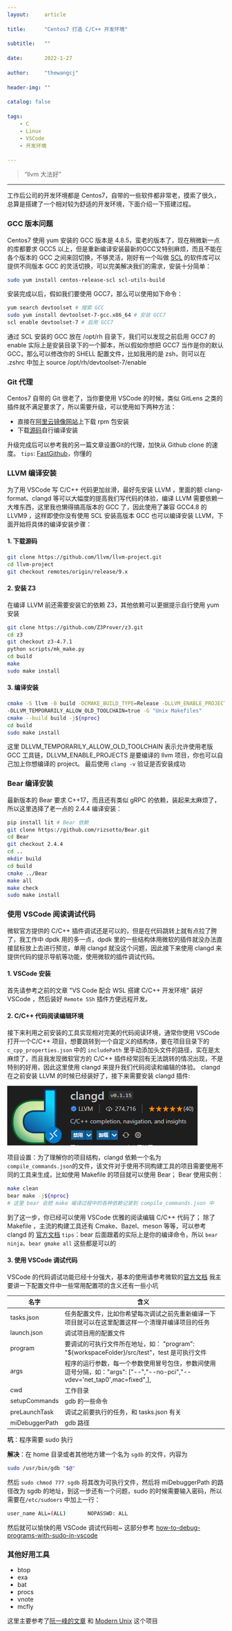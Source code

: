 ```yaml
---
layout:     article

title:      "Centos7 打造 C/C++ 开发环境"

subtitle:   ""

date:       2022-1-27

author:     "thewangcj"

header-img: ""

catalog: false

tags:
    - C 
    - Linux 
    - VSCode
    - 开发环境

---
```


> “llvm 大法好”

------

<!--more-->

工作后公司的开发环境都是 Centos7，自带的一些软件都非常老，摸索了很久，总算是搭建了一个相对较为舒适的开发环境，下面介绍一下搭建过程。


### GCC 版本问题
   Centos7 使用 yum 安装的 GCC 版本是 4.8.5，蛮老的版本了，现在稍微新一点的库都要求 GCC5 以上，但是重新编译安装最新的GCC又特别麻烦，而且不能在各个版本的 GCC 之间来回切换，不够灵活，刚好有一个叫做 [SCL](https://www.softwarecollections.org/en/) 的软件库可以提供不同版本 GCC 的灵活切换，可以完美解决我们的需求，安装十分简单：

   ```sh
   sudo yum install centos-release-scl scl-utils-build
   ```

   安装完成以后，假如我们要使用 GCC7，那么可以使用如下命令：

   ```sh
   yum search devtoolset # 搜索 GCC
   sudo yum install devtoolset-7-gcc.x86_64 # 安装 GCC7
   scl enable devtoolset-7 # 启用 GCC7
   ```

   通过 SCL 安装的 GCC 放在 /opt/rh 目录下，我们可以发现之前启用 GCC7 的 enable 实际上是安装目录下的一个脚本，所以假如你想把 GCC7 当作是你的默认 GCC，那么可以修改你的 SHELL 配置文件，比如我用的是 zsh，则可以在 .zshrc 中加上 source /opt/rh/devtoolset-7/enable
### Git 代理
   Centos7 自带的 Git 很老了，当你要使用 VSCode 的时候，类似 GitLens 之类的插件就不满足要求了，所以需要升级，可以使用如下两种方法：
   * 直接在[阿里云镜像网站](https://developer.aliyun.com/)上下载 rpm 包安装
   * 下载[源码](https://mirrors.edge.kernel.org/pub/software/scm/git/)自行编译安装

   升级完成后可以参考我的另一篇文章设置Git的代理，加快从 Github clone 的速度。
   `tips`: [FastGithub](https://github.com/dotnetcore/FastGithub)，你懂的
### LLVM 编译安装
   为了用 VSCode 写 C/C++ 代码更加丝滑，最好先安装 LLVM ，里面的额 clang-format、clangd 等可以大幅度的提高我们写代码的体验，编译 LLVM 需要依赖一大堆东西，这里我也懒得搞高版本的 GCC 了，因此使用了兼容 GCC4.8 的 LLVM9 ，这样即使你没有使用 SCL 安装高版本 GCC 也可以编译安装 LLVM，下面开始将具体的编译安装步骤：
#### 1. 下载源码
   ```sh
   git clone https://github.com/llvm/llvm-project.git
   cd llvm-project
   git checkout remotes/origin/release/9.x
   ```
#### 2. 安装 Z3
   在编译 LLVM 前还需要安装它的依赖 Z3，其他依赖可以更据提示自行使用 yum 安装
   
   ```sh
   git clone https://github.com/Z3Prover/z3.git
   cd z3
   git checkout z3-4.7.1
   python scripts/mk_make.py
   cd build
   make
   sudo make install
   ```
#### 3. 编译安装
   ```sh
   cmake -S llvm -B build -DCMAKE_BUILD_TYPE=Release -DLLVM_ENABLE_PROJECTS="clang;lldb;clang-tools-extra"  
   -DLLVM_TEMPORARILY_ALLOW_OLD_TOOLCHAIN=true -G "Unix Makefiles"
   cmake --build build -j${nproc}
   cd build
   sudo make install
   ```
   这里 DLLVM_TEMPORARILY_ALLOW_OLD_TOOLCHAIN 表示允许使用老版 GCC 工具链，DLLVM_ENABLE_PROJECTS 是要编译的 llvm 项目，你也可以自己加上你想编译的 project。
   最后使用 `clang -v` 验证是否安装成功
### Bear 编译安装
   最新版本的 Bear 要求 C++17，而且还有类似 gRPC 的依赖，装起来太麻烦了，所以这里选择了老一点的 2.4.4 编译安装：
   ```sh
   pip install lit # Bear 依赖
   git clone https://github.com/rizsotto/Bear.git
   cd Bear
   git checkout 2.4.4
   cd ..
   mkdir build
   cd build
   cmake ../Bear
   make all
   make check
   sudo make install
   ```
### 使用 VSCode 阅读调试代码
   微软官方提供的 C/C++ 插件调试还是可以的，但是在代码跳转上就有点拉了胯了，我工作中 dpdk 用的多一点，dpdk 里的一些结构体用微软的插件就没办法直接鼠标放上去进行预览，单用 clangd 就没这个问题，因此接下来使用 clangd 来提供代码的提示导航等功能，使用微软的插件调试代码。

#### 1. VSCode 安装
首先请参考之前的文章 "VS Code 配合 WSL 搭建 C/C++ 开发环境" 装好 VSCode ，然后装好 `Remote SSh` 插件方便远程开发。
#### 2. C/C++ 代码阅读编辑环境
接下来利用之前安装的工具实现相对完美的代码阅读环境，通常你使用 VSCode 打开一个C/C++ 项目，想要跳转到一个自定义的结构体，要在项目目录下的 `c_cpp_properties.json` 中的 `includePath` 里手动添加头文件的路径，实在是太麻烦了，而且我发现微软官方的 C/C++ 插件经常回有无法跳转的情况出现，不是特别的好用，因此这里使用 clangd 来提升我们代码阅读和编辑的体验。
clangd 在之前安装 LLVM 的时候已经装好了，接下来需要安装 clangd 插件:

![clangd](/assets/img/clangd.png)

项目设置：为了理解你的项目结构，clangd 依赖一个名为`compile_commands.json`的文件，该文件对于使用不同构建工具的项目需要使用不同的工具来生成，比如使用 Makefile 的项目就可以使用 Bear；
Bear 使用实例：
```sh
make clean
bear make -j${nproc}
# 这里 bear 会把 make 编译过程中的各种依赖记录到 compile_commands.json 中
```
到了这一步，你已经可以使用 VSCode 优雅的阅读编辑 C/C++ 代码了；
除了 Makefile ，主流的构建工具还有 Cmake、Bazel、meson 等等，可以参考 clangd 的 [官方文档](https://clangd.llvm.org/)
`tips`：bear 后面跟着的实际上是你的编译命令，所以 `bear ninja`、`bear gmake all` 这些都是可以的
#### 3. 使用 VSCode 调试代码
VSCode 的代码调试功能已经十分强大，基本的使用请参考微软的[官方文档](https://code.visualstudio.com/docs/cpp/cpp-debug)
我主要讲一下配置文件中一些常用配置项的含义还有一些小坑

| 名字 | 含义 |
|--|--|
| tasks.json | 任务配置文件，比如你希望每次调试之前先重新编译一下项目就可以在这里配置这样一个清理并编译项目的任务 |
| launch.json | 调试项目用的配置文件 |
| program | 要调试的可执行文件所在地址，如： "program": "${workspaceFolder}/src/test"，test 是可执行文件|
| args | 程序的运行参数，每一个参数使用冒号包住，参数间使用逗号分隔，如："args": ["--","--no-pci","--vdev='net_tap0',mac=fixed",], |
| cwd | 工作目录 |
| setupCommands | gdb 的一些命令 |
| preLaunchTask | 调试之前要执行的任务，和 tasks.json 有关 |
| miDebuggerPath | gdb 路径 |

**坑**：程序需要 sudo 执行

**解决**：在 home 目录或者其他地方建一个名为 `sgdb` 的文件，内容为
```sh
sudo /usr/bin/gdb "$@"
```
然后 `sudo chmod 777 sgdb` 将其改为可执行文件，然后将 miDebuggerPath 的路径改为 sgdb 的地址，到这一步还有一个问题，sudo 的时候需要输入密码，所以需要在`/etc/sudoers` 中加上一行：
```sh
user_name ALL=(ALL)       NOPASSWD: ALL
```
然后就可以愉快的用 VSCode 调试代码啦~
这部分参考 [how-to-debug-programs-with-sudo-in-vscode](https://stackoverflow.com/questions/40033311/how-to-debug-programs-with-sudo-in-vscode)
### 其他好用工具
   * btop
   * exa
   * bat
   * procs
   * vnote
   * mcfly
   
   这里主要参考了[阮一峰的文章](https://www.ruanyifeng.com/blog/2022/01/cli-alternative-tools.html) 和 [Modern Unix](https://github.com/ibraheemdev/modern-unix) 这个项目